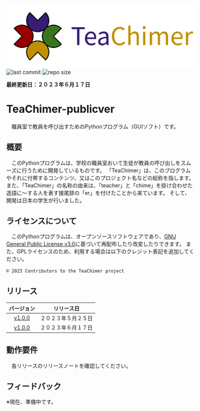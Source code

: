 ![logo](./logo/logo1.svg)
![last commit](https://img.shields.io/github/last-commit/cyber-yuito723/TeaChimer-publicver?style=flat-square)
![repo size](https://img.shields.io/github/repo-size/cyber-yuito723/TeaChimer-publicver?style=flat-square)
[](![downloads](https://img.shields.io/github/downloads/cyber-yuito723/TeaChimer-publicver/total?style=flat-square))

**最終更新日：２０２３年６月１７日**
# TeaChimer-publicver
　職員室で教員を呼び出すためのPythonプログラム（GUIソフト）です。


## 概要
　このPythonプログラムは、学校の職員室おいて生徒が教員の呼び出しをスムーズに行うために開発しているものです。
「TeaChimer」は、このプログラムやそれに付帯するコンテンツ、又はこのプロジェクト名などの総称を指します。
また、「TeaChimer」の名称の由来は、「teacher」と「chime」を掛け合わせた造語に～する人を表す接尾辞の「er」を付けたことから来ています。
そして、開発は日本の学生が行いました。


## ライセンスについて
　このPythonプログラムは、オープンソースソフトウェアであり、[GNU General Public License v3.0](https://github.com/cyber-yuito723/TeaChimer-publicver/blob/main/LICENSE)に基づいて再配布したり改変したりできます。
また、GPLライセンスのため、利用する場合は以下のクレジット表記を追加してください。
```
©️ 2023 Contributors to the TeaChimer project
```


## リリース
|バージョン|リリース日|
|:---:|:---:|
|[v1.0.0](https://github.com/cyber-yuito723/TeaChimer-publicver/releases/tag/v1.0.0)|２０２３年５月２５日|
|[v1.0.0](https://github.com/cyber-yuito723/TeaChimer-publicver/releases/tag/v2.0.0)|２０２３年６月１７日|


## 動作要件
　各リリースのリリースノートを確認してください。


## フィードバック
※現在、準備中です。
